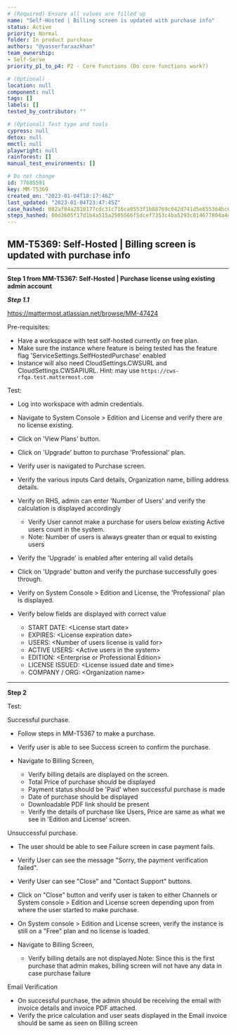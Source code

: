 ```yaml
---
# (Required) Ensure all values are filled up
name: "Self-Hosted | Billing screen is updated with purchase info"
status: Active
priority: Normal
folder: In product purchase
authors: "@yasserfaraazkhan"
team_ownership: 
- Self-Serve
priority_p1_to_p4: P2 - Core Functions (Do core functions work?)

# (Optional)
location: null
component: null
tags: []
labels: []
tested_by_contributor: ""

# (Optional) Test type and tools
cypress: null
detox: null
mmctl: null
playwright: null
rainforest: []
manual_test_environments: []

# Do not change
id: 77685591
key: MM-T5369
created_on: "2023-01-04T18:17:46Z"
last_updated: "2023-01-04T23:47:45Z"
case_hashed: 082af84a2810177cdc31c716ca0553f1b88769c042d741d5e855364bc64a68e42138279e6f8ccb81fc187ea0b28f1257
steps_hashed: 00d3605f17d1b4a515a2505566f5dcef7353c4ba5293c814677804a4d77faebf731aec66252b33f7ab0223d33710d037
---
```


<!-- (Auto-generated) Based on frontmatter's "key" and "name" -->

## MM-T5369: Self-Hosted | Billing screen is updated with purchase info

---

**Step 1 from MM-T5367: Self-Hosted | Purchase license using existing admin account**

<!-- (Auto-generated) Note: Step 1.1 should not be updated here. Instead, modify directly to the referenced MM-T5367 test case. -->

_**Step 1.1**_

<https://mattermost.atlassian.net/browse/MM-47424>

Pre-requisites:

- Have a workspace with test self-hosted currently on free plan.
- Make sure the instance where feature is being tested has the feature flag 'ServiceSettings.SelfHostedPurchase' enabled
- Instance will also need CloudSettings.CWSURL and CloudSettings.CWSAPIURL. Hint: may use `https://cws-rfqa.test.mattermost.com`

Test:

- Log into workspace with admin credentials.

- Navigate to System Console > Edition and License and verify there are no license existing.

- Click on 'View Plans' button.

- Click on 'Upgrade' button to purchase 'Professional' plan.

- Verify user is navigated to Purchase screen.

- Verify the various inputs Card details, Organization name, billing address details.

- Verify on RHS, admin can enter 'Number of Users' and verify the calculation is displayed accordingly

  - Verify User cannot make a purchase for users below existing Active users count in the system.
  - Note: Number of users is always greater than or equal to existing users

- Verify the 'Upgrade' is enabled after entering all valid details

- Click on 'Upgrade' button and verify the purchase successfully goes through.

- Verify on System Console > Edition and License, the 'Professional' plan is displayed.

- Verify below fields are displayed with correct value

  - START DATE: \<License start date>
  - EXPIRES: \<License expiration date>
  - USERS: \<Number of users license is valid for>
  - ACTIVE USERS: \<Active users in the system>
  - EDITION: \<Enterprise or Professional Edition>
  - LICENSE ISSUED: \<License issued date and time>
  - COMPANY / ORG: \<Organization name>

---

**Step 2**

Test:

Successful purchase.

- Follow steps in MM-T5367 to make a purchase.

- Verify user is able to see Success screen to confirm the purchase.

- Navigate to Billing Screen,

  - Verify billing details are displayed on the screen.
  - Total Price of purchase should be displayed
  - Payment status should be 'Paid' when successful purchase is made
  - Date of purchase should be displayed
  - Downloadable PDF link should be present
  - Verify the details of purchase like Users, Price are same as what we see in 'Edition and License' screen.

Unsuccessful purchase.

- The user should be able to see Failure screen in case payment fails.

- Verify User can see the message "Sorry, the payment verification failed".

- Verify User can see "Close" and "Contact Support" buttons.

- Click on "Close" button and verify user is taken to either Channels or System console > Edition and License screen depending upon from where the user started to make purchase.

- On System console > Edition and License screen, verify the instance is still on a "Free" plan and no license is loaded.

- Navigate to Billing Screen,

  - Verify billing details are not displayed.Note: Since this is the first purchase that admin makes, billing screen will not have any data in case purchase failure

Email Verification

- On successful purchase, the admin should be receiving the email with invoice details and invoice PDF attached.
- Verify the price calculation and user seats displayed in the Email invoice should be same as seen on Billing screen
